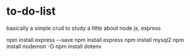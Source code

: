 # to-do-list
basically a simple crud to study a little about node js, express


npm install express --save
npm install express
npm install mysql2
npm install nodemon -D
npm install dotenv